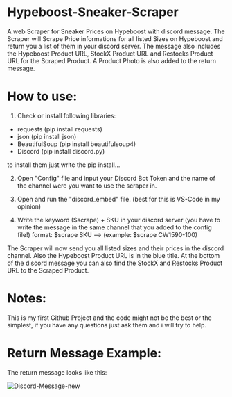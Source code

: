 # Hypeboost-Sneaker-Scraper
A web Scraper for Sneaker Prices on Hypeboost with discord message.
The Scraper will Scrape Price informations for all listed Sizes on Hypeboost and return
you a list of them in your discord server.
The message also includes the Hypeboost Product URL, StockX Product URL and Restocks Product URL for the Scraped Product.
A Product Photo is also added to the return message.




# How to use:

1. Check or install following libraries:

+ requests (pip install requests)
+ json (pip install json)
+ BeautifulSoup (pip install beautifulsoup4)
+ Discord (pip install discord.py)

to install them just write the pip install...

2. Open "Config" file and input your Discord Bot Token and the name of the channel were you want to use the scraper in.


3. Open and run the "discord_embed" file. (best for this is VS-Code in my opinion)

4. Write the keyword ($scrape) + SKU in your discord server (you have to write the message in the same channel that you added to the config file!)
   format: $scrape SKU --> (example: $scrape CW1590-100)


The Scraper will now send you all listed sizes and their prices in the discord channel.
Also the Hypeboost Product URL is in the blue title.
At the bottom of the discord message you can also find the StockX and Restocks Product URL to the Scraped Product.




# Notes:
This is my first Github Project and the code might not be the best or the simplest,
if you have any questions just ask them and i will try to help.



# Return Message Example:
The return message looks like this:



![Discord-Message-new](https://user-images.githubusercontent.com/103487648/221413654-7a80159a-7493-44f9-8d77-45048b356df8.png)

